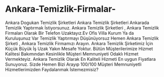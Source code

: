 Ankara-Temizlik-Firmalar-
=========================

Ankara Dogukan Temizlik Şirketleri Ankara Temizlik Şirketleri   Ankarada Temizlik Yaptırmak İstiyorsunuz. Ankara Temizlik Şirketleri , Ankara Temizlik Firmaları Olarak Bir Telefon Uzaktayız.Ev Ofis Villa Kurum Ya da Kuruluşunuz Var Temizlik Yaptırmayı Düşünüyorsuz Hemen Ankara Temizlik Şirketi , Ankara Temizlik Firmamızı Arayın. Ankara Temizlik Şirketimiz İçin Küçük Büyük İş Uzak Yakın Mesafe Yoktur. Bütün Müşterilerimize Hizmet Kalitesi Bakımından Kesinlikle Müşteri Memnuniyeti Odaklı Hizmet Vermekteyiz. Ankara Temizlik Olarak En Kaliteli Hizmeti En uygun Fiyatlara Sunuyoruz. Sizde Hemen Bizi Arayıp 100/100 Müşteri Memnuniyetli Hizmetlerimizden  Faydalanmak İstemezmisiz?
